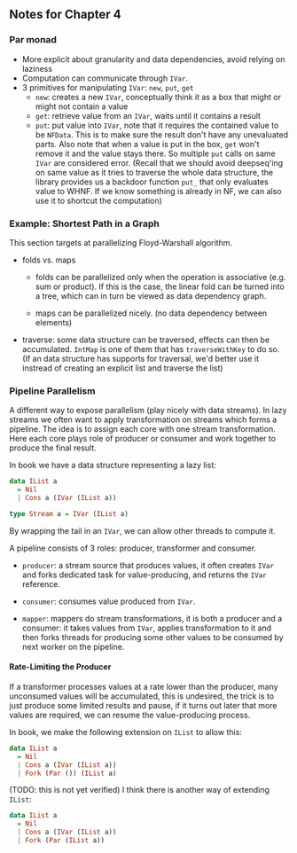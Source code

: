 ## Notes for Chapter 4

### Par monad

* More explicit about granularity and data dependencies, avoid relying on laziness
* Computation can communicate through `IVar`.
* 3 primitives for manipulating `IVar`: `new`, `put`, `get`
    * `new`: creates a new `IVar`, conceptually think it as a box that
      might or might not contain a value
    * `get`: retrieve value from an `IVar`, waits until it contains a result
    * `put`: put value into `IVar`, note that it requires the contained value to be `NFData`.
      This is to make sure the result don't have any unevaluated parts.
      Also note that when a value is put in the box, `get` won't remove it and
      the value stays there. So multiple `put` calls on same `IVar` are considered error.
      (Recall that we should avoid deepseq'ing on same value as it tries to traverse
      the whole data structure, the library provides us a backdoor function `put_`
      that only evaluates value to WHNF. If we know something is already in NF,
      we can also use it to shortcut the computation)

### Example: Shortest Path in a Graph

This section targets at parallelizing Floyd-Warshall algorithm.

* folds vs. maps
    * folds can be parallelized only when the operation is associative (e.g. sum or product).
      If this is the case, the linear fold can be turned into a tree, which can in turn be
      viewed as data dependency graph.

    * maps can be parallelized nicely. (no data dependency between elements)
* traverse: some data structure can be traversed, effects can then be accumulated.
  `IntMap` is one of them that has `traverseWithKey` to do so. (If an data structure
  has supports for traversal, we'd better use it instread of creating an explicit list
  and traverse the list)

### Pipeline Parallelism

A different way to expose parallelism (play nicely with data streams).
In lazy streams we often want to apply transformation on streams which forms a pipeline.
The idea is to assign each core with one stream transformation.
Here each core plays role of producer or consumer and work together to produce the final result.

In book we have a data structure representing a lazy list:

```haskell
data IList a
  = Nil
  | Cons a (IVar (IList a))

type Stream a = IVar (IList a)
```

By wrapping the tail in an `IVar`, we can allow other threads
to compute it.

A pipeline consists of 3 roles: producer, transformer and consumer.

* `producer`: a stream source that produces values, it often creates `IVar`
  and forks dedicated task for value-producing, and returns the `IVar` reference.

* `consumer`: consumes value produced from `IVar`.

* `mapper`: mappers do stream transformations, it is both a producer and a consumer:
  it takes values from `IVar`, applies transformation to it and then forks threads for producing
  some other values to be consumed by next worker on the pipeline.

#### Rate-Limiting the Producer

If a transformer processes values at a rate lower than the producer,
many unconsumed values will be accumulated, this is undesired, the trick
is to just produce some limited results and pause,
if it turns out later that more values are required,
we can resume the value-producing process.

In book, we make the following extension on `IList` to allow this:

```haskell
data IList a
  = Nil
  | Cons a (IVar (IList a))
  | Fork (Par ()) (IList a)
```

(TODO: this is not yet verified) I think there is another way of extending `IList`:

```haskell
data IList a
  = Nil
  | Cons a (IVar (IList a))
  | Fork (Par (IList a))
```
